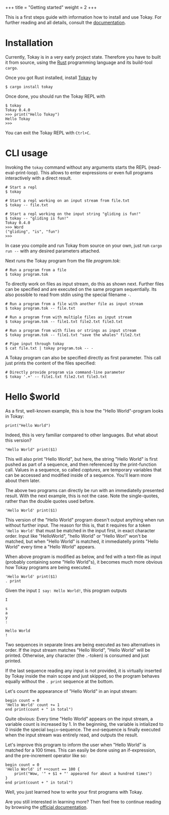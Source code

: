 +++
title = "Getting started"
weight = 2
+++

This is a first steps guide with information how to install and use Tokay. For further reading and all details, consult the [documentation](/tokay-docs/).

# Installation

Currently, Tokay is in a very early project state. Therefore you have to built it from source, using the [Rust](https://www.rust-lang.org/) programming language and its build-tool `cargo`.

Once you got Rust installed, install [Tokay](https://crates.io/crates/tokay) by

```shell
$ cargo install tokay
```

Once done, you should run the Tokay REPL with
```shell
$ tokay
Tokay 0.4.0
>>> print("Hello Tokay")
Hello Tokay
>>>
```

You can exit the Tokay REPL with `Ctrl+C`.

# CLI usage

Invoking the `tokay` command without any arguments starts the REPL (read-eval-print-loop). This allows to enter expressions or even full programs interactively with a direct result.

```shell
# Start a repl
$ tokay

# Start a repl working on an input stream from file.txt
$ tokay -- file.txt

# Start a repl working on the input string "gliding is fun!"
$ tokay -- "gliding is fun!"
Tokay 0.4.0
>>> Word
("gliding", "is", "fun")
>>>
```

In case you compile and run Tokay from source on your own, just run `cargo run --` with any desired parameters attached.

Next runs the Tokay program from the file *program.tok*:
```shell
# Run a program from a file
$ tokay program.tok
```

To directly work on files as input stream, do this as shown next. Further files can be specified and are executed on the same program sequentially. Its also possible to read from stdin using the special filename `-`.
```shell
# Run a program from a file with another file as input stream
$ tokay program.tok -- file.txt

# Run a program from with multiple files as input stream
$ tokay program.tok -- file1.txt file2.txt file3.txt

# Run a program from with files or strings as input stream
$ tokay program.tok -- file1.txt "save the whales" file2.txt

# Pipe input through tokay
$ cat file.txt | tokay program.tok -- -
```

A Tokay program can also be specified directly as first parameter. This call just prints the content of the files specified:
```shell
# Directly provide program via command-line parameter
$ tokay '.+' -- file1.txt file2.txt file3.txt
```

# Hello $world

As a first, well-known example, this is how the "Hello World"-program looks in Tokay:
```tokay
print("Hello World")
```
Indeed, this is very familiar compared to other languages. But what about this version?
```tokay
"Hello World" print($1)
```
This will also print "Hello World", but here, the string "Hello World" is first pushed as part of a sequence, and then referenced by the print-function call. Values in a sequence, so called *captures*, are temporary variables that can be accessed and modified inside of a sequence. You'll learn more about them later.

The above two programs can directly be run with an immediatelly presented result.
With the next example, this is not the case. Note the single-quotes, rather than the double quotes used before.
```tokay
'Hello World' print($1)
```
This version of the "Hello World" program doesn't output anything when run without further input. The reason for this is, that it requires for a token `'Hello World'` that must be matched in the input first, in exact character order. Input like "HelloWorld", "hello World" or "Hello Worl" won't be matched, but when "Hello World" is matched, it immediatelly prints "Hello World" every time a "Hello World" appears.

When above program is modified as below, and fed with a text-file as input (probably containing some "Hello World"s), it becomes much more obvious how Tokay programs are being executed.

```tokay
'Hello World' print($1)
. print
```
Given the input `I say: Hello World!`, this program outputs
```
I

s
a
y
:

Hello World
!
```
Two sequences in separate lines are being executed as two alternatives in order. If the input stream matches "Hello World", "Hello World" will be printed. Otherwise, any character (the `.`-token) is consumed and just printed.

If the last sequence reading any input is not provided, it is virtually inserted by Tokay inside the main scope and just skipped, so the program behaves equally without the `. print` sequence at the bottom.

Let's count the appearance of "Hello World" in an input stream:
```tokay
begin count = 0
'Hello World' count += 1
end print(count + " in total")
```
Quite obvious: Every time "Hello World" appears on the input stream, a variable count is increased by 1. In the beginning, the variable is intialized to 0 inside the special `begin`-sequence. The `end`-sequence is finally executed when the input stream was entirely read, and outputs the result.

Let's improve this program to inform the user when "Hello World" is matched for a 100 times. This can easily be done using an if-expression, and the pre-increment operator like so:
```tokay
begin count = 0
'Hello World' if ++count == 100 {
    print("Wow, '" + $1 + "' appeared for about a hundred times")
}
end print(count + " in total")
```

Well, you just learned how to write your first programs with Tokay.

Are you still interested in learning more? Then feel free to continue reading by browsing the [official documentation](/tokay-docs/).
